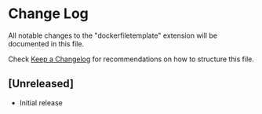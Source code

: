 # Change Log

All notable changes to the "dockerfiletemplate" extension will be documented in this file.

Check [Keep a Changelog](http://keepachangelog.com/) for recommendations on how to structure this file.

## [Unreleased]

- Initial release